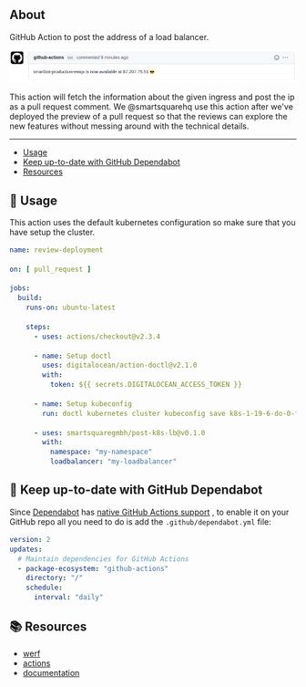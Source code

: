 ## About

GitHub Action to post the address of a load balancer.

![Screenshot](docs/comment.png)

This action will fetch the information about the given ingress and post the ip as a pull request comment. We
@smartsquarehq use this action after we've deployed the preview of a pull request so that the reviews can explore the
new features without messing around with the technical details.

___

* [Usage](#usage)
* [Keep up-to-date with GitHub Dependabot](#keep-up-to-date-with-github-dependabot)
* [Resources](#resources)

## :rocket: Usage

This action uses the default kubernetes configuration so make sure that you have setup the cluster.

```yaml
name: review-deployment

on: [ pull_request ]

jobs:
  build:
    runs-on: ubuntu-latest

    steps:
      - uses: actions/checkout@v2.3.4

      - name: Setup doctl
        uses: digitalocean/action-doctl@v2.1.0
        with:
          token: ${{ secrets.DIGITALOCEAN_ACCESS_TOKEN }}

      - name: Setup kubeconfig
        run: doctl kubernetes cluster kubeconfig save k8s-1-19-6-do-0-fra1-512312313
      
      - uses: smartsquaregmbh/post-k8s-lb@v0.1.0
        with:
          namespace: "my-namespace"
          loadbalancer: "my-loadbalancer"

```

## :bullettrain_front: Keep up-to-date with GitHub Dependabot

Since [Dependabot](https://docs.github.com/en/github/administering-a-repository/keeping-your-actions-up-to-date-with-github-dependabot)
has [native GitHub Actions support](https://docs.github.com/en/github/administering-a-repository/configuration-options-for-dependency-updates#package-ecosystem)
, to enable it on your GitHub repo all you need to do is add the `.github/dependabot.yml` file:

```yaml
version: 2
updates:
  # Maintain dependencies for GitHub Actions
  - package-ecosystem: "github-actions"
    directory: "/"
    schedule:
      interval: "daily"
```

## :books: Resources

* [werf](https://werf.io/)
* [actions](https://github.com/werf/actions)
* [documentation](https://werf.io/documentation/advanced/ci_cd/github_actions.html)
